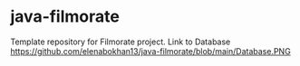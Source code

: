 # java-filmorate
Template repository for Filmorate project.
Link to Database https://github.com/elenabokhan13/java-filmorate/blob/main/Database.PNG
